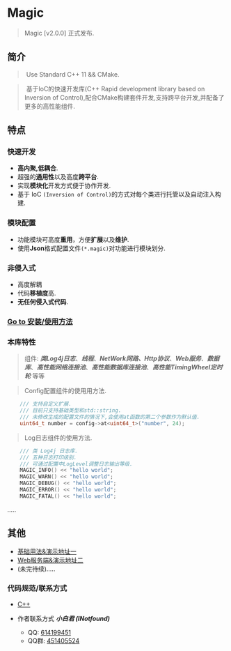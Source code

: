 <!--
 * @Author: INotFound
 * @Date: 2021-01-18 15:17:40
 * @LastEditTime: 2021-01-19 05:25:56
-->
# Magic

> Magic [v2.0.0] 正式发布.

## 简介

> ​		Use Standard C++ 11 && CMake.

> ​		基于IoC的快速开发库(C++ Rapid development library based on Inversion of Control),配合CMake构建套件开发,支持跨平台开发,并配备了更多的高性能组件.

## 特点

### 快速开发

- **高内聚,低耦合**.
- 超强的**通用性**以及高度**跨平台**.
- 实现**模块化**开发方式便于协作开发.
- 基于 IoC `(Inversion of Control)`的方式对每个类进行托管以及自动注入构建.

### 模块配置

- 功能模块可高度**重用**，方便**扩展**以及**维护**.
- 使用**Json**格式配置文件`(*.magic)`对功能进行模块划分.

### 非侵入式

- 高度解耦
- 代码**移植度**高.
- **无任何侵入式代码**.
### [Go to 安装/使用方法](https://github.com/INotfound/Magic/blob/main/Doc/Guide.md)
### 本库特性
> 组件: ***类Log4j日志***、***线程***、***NetWork网路、Http协议***、***Web服务***、***数据库***、***高性能网络连接池***、***高性能数据库连接池***、***高性能TimingWheel定时轮*** 等等

> Config配置组件的使用用方法.
```c++
    /// 支持自定义扩展.
    /// 目前只支持基础类型和std::string.
    /// 未修改生成的配置文件的情况下,会使用at函数的第二个参数作为默认值.
    uint64_t number = config->at<uint64_t>("number", 24);
```
>Log日志组件的使用方法.
```c++
    /// 类 Log4j 日志库.
    /// 五种日志打印级别.
    /// 可通过配置中LogLevel调整日志输出等级.
    MAGIC_INFO() << "hello world";
    MAGIC_WARN() << "hello world";
    MAGIC_DEBUG() << "hello world";
    MAGIC_ERROR() << "hello world";
    MAGIC_FATAL() << "hello world";
```
.....
## 其他
  - [基础用法&演示地址一](https://www.bilibili.com/video/BV1V54y1x7KM)
  - [Web服务端&演示地址二](https://www.bilibili.com/video/BV1a5411H7af)
  - (未完待续).....

### 代码规范/联系方式
  - [C++](http://note.youdao.com/noteshare?id=0975fd51d320c1cd7bc0cbaab6d39e59&sub=AC10B1CBC6744F92B2B8A3F26DC47918)
- 作者联系方式 ***小白君 (INotfound)***

  - QQ: [614199451](http://wpa.qq.com/msgrd?v=3&uin=614199451&site=qq&menu=yes)
  - QQ群: [451405524](https://qm.qq.com/cgi-bin/qm/qr?k=qsjCo88_9j8cPCwkgzRzaIKfCyXU98VH&jump_from=webapi)